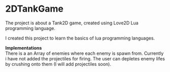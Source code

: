 # 2DTankGame
The project is about a Tank2D game, created using Love2D Lua programming language.

I created this project to learn the basics of lua programming languages.

**Implementations**
<br />
There is a an Array of enemies where each enemy is spawn from. Currently i have not added the projectiles for firing.
The user can depletes enemy lifes by crushing onto them (I will add projectiles soon).
